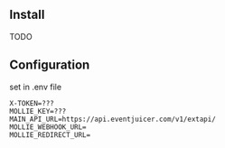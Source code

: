 ## Install

TODO

## Configuration

set in .env file

```
X-TOKEN=???
MOLLIE_KEY=???
MAIN_API_URL=https://api.eventjuicer.com/v1/extapi/
MOLLIE_WEBHOOK_URL=
MOLLIE_REDIRECT_URL=
```
